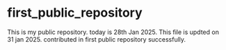 # first_public_repository
This is my public repository.
today is 28th Jan 2025.
This file is updted on 31 jan 2025.
contributed in first public repository successfully.
